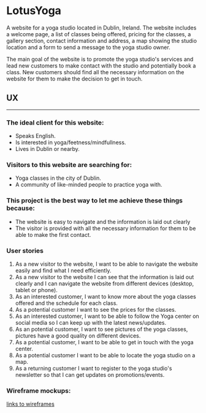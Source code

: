 # LotusYoga

A website for a yoga studio located in Dublin, Ireland. The website includes a welcome page, a list of classes being offered, pricing for the classes, a gallery section, contact information and address, a map showing the studio location and a form to send a message to the yoga studio owner. 

The main goal of the website is to promote the yoga studio's services and lead new customers to make contact with the studio and potentially book a class. New customers should find all the necessary information on the website for them to make the decision to get in touch. 

## UX
___

### The ideal client for this website: 

- Speaks English.
- Is interested in yoga/feetness/mindfullness.
- Lives in Dublin or nearby.

### Visitors to this website are searching for: 

- Yoga classes in the city of Dublin.
- A community of like-minded people to practice yoga with.

### This project is the best way to let me achieve these things because: 

- The website is easy to navigate and the information is laid out clearly
- The visitor is provided with all the necessary information for them to be able to make the first contact. 

### User stories

1. As a new visitor to the website, I want to be able to navigate the website easily and find what I need efficiently.
2. As a new visitor to the website I can see that the information is laid out clearly and I can navigate the website from different devices (desktop, tablet or phone).
3. As an interested customer, I want to know more about the yoga classes offered and the schedule for each class. 
4. As a potential customer I want to see the prices for the classes. 
5. As an interested customer, I want to be able to follow the Yoga center on social media so I can keep up with the latest news/updates.
6. As an potential customer, I want to see pictures of the yoga classes, pictures have a good quality on different devices.
7. As a potential customer, I want to be able to get in touch with the yoga center.
8. As a potential customer I want to be able to locate the yoga studio on a map.
9. As a returning customer I want to register to the yoga studio's newsletter so that I can get updates on promotions/events. 

### Wireframe mockups:

[links to wireframes](https://xd.adobe.com/view/b0d9dea9-eea4-4592-83f1-881f2bfa4a8e-e58a/?fullscreen&hints=offs)


